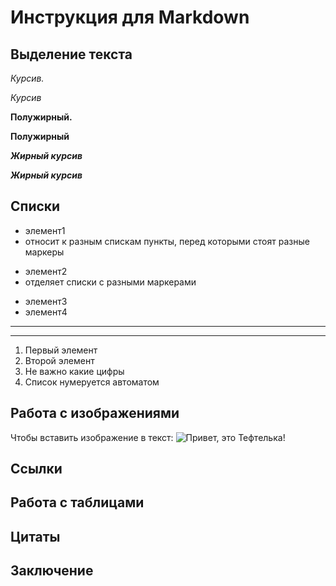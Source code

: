 # Инструкция для Markdown

## Выделение текста

*Курсив.*

_Курсив_

**Полужирный.**

__Полужирный__

***Жирный курсив***

___Жирный курсив___


## Списки

* элемент1
* относит к разным спискам пункты, перед которыми стоят разные маркеры
- элемент2
- отделяет списки с разными маркерами
+ элемент3 
+ элемент4
***
---
1. Первый элемент
2. Второй элемент 
1. Не важно какие цифры
77. Список нумеруется автоматом


## Работа с изображениями

Чтобы вставить изображение в текст:
![Привет, это Тефтелька!](Teftelka.jpg)

## Ссылки

## Работа с таблицами

## Цитаты

##  Заключение